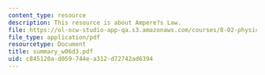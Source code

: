 ```yaml
---
content_type: resource
description: This resource is about Ampere?s Law.
file: https://ol-ocw-studio-app-qa.s3.amazonaws.com/courses/8-02-physics-ii-electricity-and-magnetism-spring-2007/c845120ad059744ea312d72742ad6394_summary_w06d3.pdf
file_type: application/pdf
resourcetype: Document
title: summary_w06d3.pdf
uid: c845120a-d059-744e-a312-d72742ad6394
---
```

